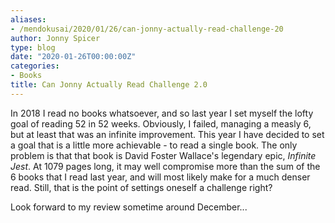 ```yaml
---
aliases:
- /mendokusai/2020/01/26/can-jonny-actually-read-challenge-20
author: Jonny Spicer
type: blog
date: "2020-01-26T00:00:00Z"
categories:
- Books
title: Can Jonny Actually Read Challenge 2.0
---
```

In 2018 I read no books whatsoever, and so last year I set myself the lofty goal of reading 52 in 52 weeks. Obviously, I failed, managing a measly 6, but at least that was
an infinite improvement. This year I have decided to set a goal that is a little more achievable - to read a single book. The only problem is that that book is David Foster
Wallace's legendary epic, *Infinite Jest*. At 1079 pages long, it may well compromise more than the sum of the 6 books that I read last year, and will most likely make for a
much denser read. Still, that is the point of settings oneself a challenge right?

Look forward to my review sometime around December...
